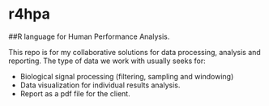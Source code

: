 # r4hpa

##R language for Human Performance Analysis.

This repo is for my collaborative solutions for data processing, analysis and reporting. 
The type of data we work with usually seeks for:

- Biological signal processing (filtering, sampling and windowing)
- Data visualization for individual results analysis.
- Report as a pdf file for the client.
  
